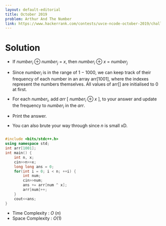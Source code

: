 ```yaml
---
layout: default-editorial
title: October 2019
problem: Arthur And The Number
link: https://www.hackerrank.com/contests/uvce-ncode-october-2019/challenges/arkham-childrens-hospital
---
```

# Solution

* If $number_i$ $\oplus$ $number_j$ = $x$, then $number_i$ $\oplus$ $x$ = $number_j$

* Since $number_i$ is in the range of $1$ $-$ $1000$, we can keep track of their frequency of each number in an array arr[1001], where the indexes represent the numbers themselves. All values of arr[] are initialised to $0$ at first. 

* For each $number_i$, add $arr$ $[$ $number_i$ $\oplus$ $x$ $]$, to your answer and update the frequency to $number_i$ in the $arr$.

* Print the answer.

* You can also brute your way through since $n$ is small xD.

~~~cpp

#include <bits/stdc++.h>
using namespace std;
int arr[1001];
int main() {
    int n, x;
    cin>>n>>x;
    long long ans = 0;
    for(int i = 0; i < n; ++i) {
        int num;
        cin>>num;
        ans += arr[num ^ x];
        arr[num]++;
    }
    cout<<ans;
}

~~~
* Time Complexity : $O$ $(n)$ 
* Space Complexity : $O(1)$
